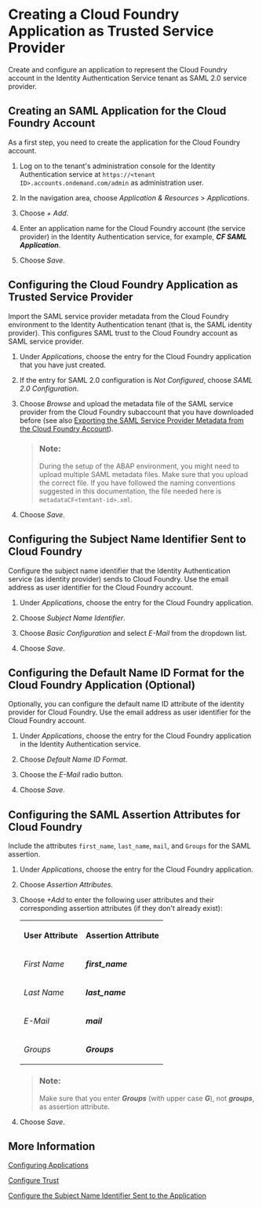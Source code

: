 <!-- loiobfc537a69b4a40368729831fb0efa9f3 -->

# Creating a Cloud Foundry Application as Trusted Service Provider

Create and configure an application to represent the Cloud Foundry account in the Identity Authentication Service tenant as SAML 2.0 service provider.



<a name="loiobfc537a69b4a40368729831fb0efa9f3__section_i5z_z14_cgb"/>

## Creating an SAML Application for the Cloud Foundry Account

As a first step, you need to create the application for the Cloud Foundry account.

1.  Log on to the tenant's administration console for the Identity Authentication service at `https://<tenant ID>.accounts.ondemand.com/admin` as administration user.

2.  In the navigation area, choose *Application & Resources* \> *Applications*.

3.  Choose *+ Add*.

4.  Enter an application name for the Cloud Foundry account \(the service provider\) in the Identity Authentication service, for example, ***CF SAML Application***.

5.  Choose *Save*.




<a name="loiobfc537a69b4a40368729831fb0efa9f3__section_ch4_5b4_cgb"/>

## Configuring the Cloud Foundry Application as Trusted Service Provider

Import the SAML service provider metadata from the Cloud Foundry environment to the Identity Authentication tenant \(that is, the SAML identity provider\). This configures SAML trust to the Cloud Foundry account as SAML service provider.

1.  Under *Applications*, choose the entry for the Cloud Foundry application that you have just created.

2.  If the entry for SAML 2.0 configuration is *Not Configured*, choose *SAML 2.0 Configuration*.

3.  Choose *Browse* and upload the metadata file of the SAML service provider from the Cloud Foundry subaccount that you have downloaded before \(see also [Exporting the SAML Service Provider Metadata from the Cloud Foundry Account](exporting-the-saml-service-provider-metadata-from-the-cloud-foundry-account-326c830.md)\).

    > ### Note:  
    > During the setup of the ABAP environment, you might need to upload multiple SAML metadata files. Make sure that you upload the correct file. If you have followed the naming conventions suggested in this documentation, the file needed here is `metadataCF<tentant-id>.xml`.

4.  Choose *Save*.




<a name="loiobfc537a69b4a40368729831fb0efa9f3__section_o5j_xbq_cgb"/>

## Configuring the Subject Name Identifier Sent to Cloud Foundry

Configure the subject name identifier that the Identity Authentication service \(as identity provider\) sends to Cloud Foundry. Use the email address as user identifier for the Cloud Foundry account.

1.  Under *Applications*, choose the entry for the Cloud Foundry application.

2.  Choose *Subject Name Identifier*.

3.  Choose *Basic Configuration* and select *E-Mail* from the dropdown list.

4.  Choose *Save*.




<a name="loiobfc537a69b4a40368729831fb0efa9f3__section_r4n_ccq_cgb"/>

## Configuring the Default Name ID Format for the Cloud Foundry Application \(Optional\)

Optionally, you can configure the default name ID attribute of the identity provider for Cloud Foundry. Use the email address as user identifier for the Cloud Foundry account.

1.  Under *Applications*, choose the entry for the Cloud Foundry application in the Identity Authentication service.

2.  Choose *Default Name ID Format*.

3.  Choose the *E-Mail* radio button.

4.  Choose *Save*.




<a name="loiobfc537a69b4a40368729831fb0efa9f3__section_gyw_hcq_cgb"/>

## Configuring the SAML Assertion Attributes for Cloud Foundry

Include the attributes `first_name`, `last_name`, `mail`, and `Groups` for the SAML assertion.

1.  Under *Applications*, choose the entry for the Cloud Foundry application.

2.  Choose *Assertion Attributes*.

3.  Choose *+Add* to enter the following user attributes and their corresponding assertion attributes \(if they don't already exist\):


    <table>
    <tr>
    <th valign="top">

    User Attribute


    
    </th>
    <th valign="top">

    Assertion Attribute


    
    </th>
    </tr>
    <tr>
    <td valign="top">

    *First Name*


    
    </td>
    <td valign="top">

    ***first\_name***


    
    </td>
    </tr>
    <tr>
    <td valign="top">

    *Last Name*


    
    </td>
    <td valign="top">

    ***last\_name***


    
    </td>
    </tr>
    <tr>
    <td valign="top">

    *E-Mail*


    
    </td>
    <td valign="top">

    ***mail***


    
    </td>
    </tr>
    <tr>
    <td valign="top">

    *Groups*


    
    </td>
    <td valign="top">

    ***Groups***


    
    </td>
    </tr>
    </table>
    
    > ### Note:  
    > Make sure that you enter ***Groups*** \(with upper case ***G***\), not ***groups***, as assertion attribute.

4.  Choose *Save*.




<a name="loiobfc537a69b4a40368729831fb0efa9f3__section_vy1_vcq_cgb"/>

## More Information

[Configuring Applications](https://help.sap.com/viewer/6d6d63354d1242d185ab4830fc04feb1/Cloud/en-US/61ad3b0796ca4f5bae706632a29b1418.html)

[Configure Trust](https://help.sap.com/viewer/6d6d63354d1242d185ab4830fc04feb1/Cloud/en-US/f96e4c5930a94d1ba117e05a3f3c30fc.html)

[Configure the Subject Name Identifier Sent to the Application](https://help.sap.com/viewer/6d6d63354d1242d185ab4830fc04feb1/Cloud/en-US/1d020e3a3ba34c43a71fde70bfa6419a.html)

